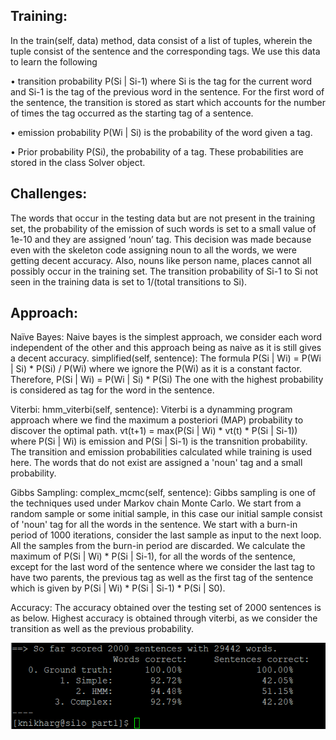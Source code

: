 ## Training:
In the train(self, data) method, data consist of a list of tuples, wherein the tuple consist of the sentence and the corresponding tags. We use this data to learn the following

• transition probability P(Si | Si-1) where Si is the tag for the current word and Si-1 is the tag of the previous word in the sentence. For the first word of the sentence, the transition is stored as start which accounts for the number of times the tag occurred as the starting tag of a sentence.

• emission probability P(Wi | Si) is the probability of the word given a tag.

• Prior probability P(Si), the probability of a tag. These probabilities are stored in the class Solver object.

## Challenges:
The words that occur in the testing data but are not present in the training set, the probability of the emission of such words is set to a small value of 1e-10 and they are assigned ‘noun’ tag. This decision was made because even with the skeleton code assigning noun to all the words, we were getting decent accuracy. Also, nouns like person name, places cannot all possibly occur in the training set. The transition probability of Si-1 to Si not seen in the training data is set to 1/(total transitions to Si).

## Approach:
Naïve Bayes:
Naive bayes is the simplest approach, we consider each word independent of the other and this approach being as naive as it is still gives a decent accuracy. simplified(self, sentence): The formula P(Si | Wi) = P(Wi | Si) * P(Si) / P(Wi) where we ignore the P(Wi) as it is a constant factor. Therefore, P(Si | Wi) = P(Wi | Si) * P(Si) The one with the highest probability is considered as tag for the word in the sentence.

Viterbi:
hmm_viterbi(self, sentence): Viterbi is a dynamming program approach where we find the maximum a posteriori (MAP) probability to discover the optimal path. vt(t+1) = max(P(Si | Wi) * vt(t) * P(Si | Si-1)) where P(Si | Wi) is emission and P(Si | Si-1) is the transnition probability. The transition and emission probabilities calculated while training is used here. The words that do not exist are assigned a 'noun' tag and a small probability.

Gibbs Sampling:
complex_mcmc(self, sentence): Gibbs sampling is one of the techniques used under Markov chain Monte Carlo. We start from a random sample or some initial sample, in this case our initial sample consist of 'noun' tag for all the words in the sentence. We start with a burn-in period of 1000 iterations, consider the last sample as input to the next loop. All the samples from the burn-in period are discarded. We calculate the maximum of P(Si | Wi) * P(Si | Si-1), for all the words of the sentence, except for the last word of the sentence where we consider the last tag to have two parents, the previous tag as well as the first tag of the sentence which is given by P(Si | Wi) * P(Si | Si-1) * P(Si | S0).

Accuracy:
The accuracy obtained over the testing set of 2000 sentences is as below. Highest accuracy is obtained through viterbi, as we consider the transition as well as the previous probability.

![alt text](https://github.com/kasy03/Part-of-speech-tagger/blob/master/Accuracy.png)

